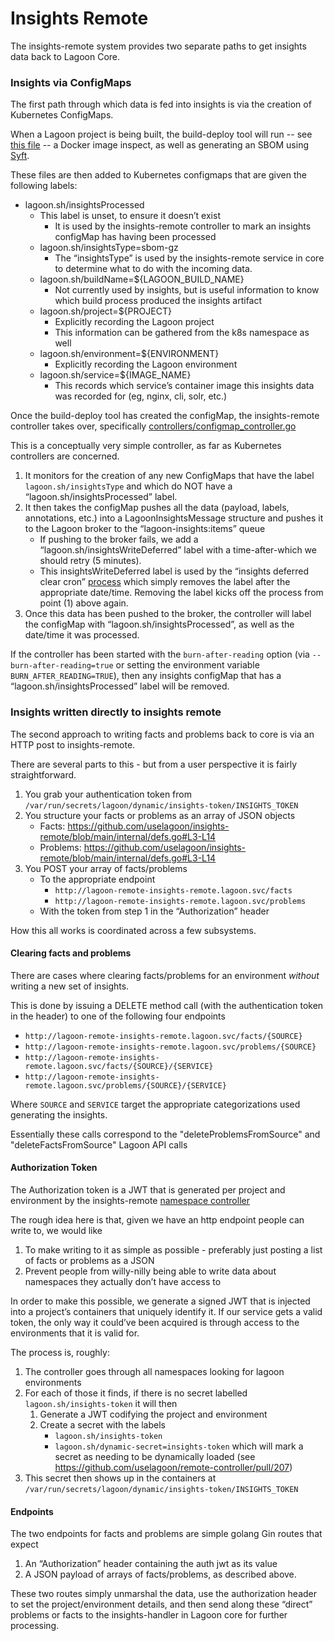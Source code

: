 # Insights Remote

The insights-remote system provides two separate paths to get insights data back to Lagoon Core.


### Insights via ConfigMaps

The first path through which data is fed into insights is via the creation of Kubernetes ConfigMaps.

When a Lagoon project is being built, the build-deploy tool will run -- see [this file](https://github.com/uselagoon/build-deploy-tool/blob/main/legacy/scripts/exec-generate-insights-configmap.sh) -- a Docker image inspect, as well as generating an SBOM using [Syft](https://github.com/anchore/syft).

These files are then added to Kubernetes configmaps that are given the following labels:
* lagoon.sh/insightsProcessed
  * This label is unset, to ensure it doesn’t exist
    * It is used by the insights-remote controller to mark an insights configMap has having been processed
  * lagoon.sh/insightsType=sbom-gz
    * The “insightsType” is used by the insights-remote service in core to determine what to do with the incoming data.
  * lagoon.sh/buildName=${LAGOON_BUILD_NAME}
    * Not currently used by insights, but is useful information to know which build process produced the insights artifact
  * lagoon.sh/project=${PROJECT}
    * Explicitly recording the Lagoon project
    * This information can be gathered from the k8s namespace as well
  * lagoon.sh/environment=${ENVIRONMENT}
    * Explicitly recording the Lagoon environment
  * lagoon.sh/service=${IMAGE_NAME}
    * This records which service’s container image this insights data was recorded for (eg, nginx, cli, solr, etc.)

Once the build-deploy tool has created the configMap, the insights-remote controller takes over, specifically [controllers/configmap_controller.go](https://github.com/anchore/syft)

This is a conceptually very simple controller, as far as Kubernetes controllers are concerned.

1. It monitors for the creation of any new ConfigMaps that have the label `lagoon.sh/insightsType` and which do NOT have a “lagoon.sh/insightsProcessed” label.
2. It then takes the configMap pushes all the data (payload, labels, annotations, etc.) into a LagoonInsightsMessage structure and pushes it to the Lagoon broker to the “lagoon-insights:items” queue
   * If pushing to the broker fails, we add a “lagoon.sh/insightsWriteDeferred” label with a time-after-which we should retry (5 minutes).
   * This insightsWriteDeferred label is used by the “insights deferred clear cron” [process](main.go#L366-L414) which simply removes the label after the appropriate date/time. Removing the label kicks off the process from point (1) above again.
3. Once this data has been pushed to the broker, the controller will label the configMap with “lagoon.sh/insightsProcessed”, as well as the date/time it was processed.

If the controller has been started with the `burn-after-reading` option (via `--burn-after-reading=true` or setting the environment variable `BURN_AFTER_READING=TRUE`), then any insights configMap that has a “lagoon.sh/insightsProcessed” label will be removed.

### Insights written directly to insights remote

The second approach to writing facts and problems back to core is via an HTTP post to insights-remote.

There are several parts to this - but from a user perspective it is fairly straightforward.

1. You grab your authentication token from `/var/run/secrets/lagoon/dynamic/insights-token/INSIGHTS_TOKEN`
2. You structure your facts or problems as an array of JSON objects
   * Facts: https://github.com/uselagoon/insights-remote/blob/main/internal/defs.go#L3-L14
   * Problems: https://github.com/uselagoon/insights-remote/blob/main/internal/defs.go#L3-L14
3. You POST your array of facts/problems
   * To the appropriate endpoint
     * `http://lagoon-remote-insights-remote.lagoon.svc/facts`
     * `http://lagoon-remote-insights-remote.lagoon.svc/problems`
   * With the token from step 1 in the “Authorization” header

How this all works is coordinated across a few subsystems.

#### Clearing facts and problems

There are cases where clearing facts/problems for an environment _without_ writing a new set of insights.

This is done by issuing a DELETE method call (with the authentication token in the header) to one of the following four endpoints

* `http://lagoon-remote-insights-remote.lagoon.svc/facts/{SOURCE}`
* `http://lagoon-remote-insights-remote.lagoon.svc/problems/{SOURCE}`
* `http://lagoon-remote-insights-remote.lagoon.svc/facts/{SOURCE}/{SERVICE}`
* `http://lagoon-remote-insights-remote.lagoon.svc/problems/{SOURCE}/{SERVICE}`

Where `SOURCE` and `SERVICE` target the appropriate categorizations used generating the insights.

Essentially these calls correspond to the "deleteProblemsFromSource" and "deleteFactsFromSource" Lagoon API calls

#### Authorization Token

The Authorization token is a JWT that is generated per project and environment by the insights-remote [namespace controller](controllers/namespace_controller.go)

The rough idea here is that, given we have an http endpoint people can write to, we would like
1. To make writing to it as simple as possible - preferably just posting a list of facts or problems as a JSON
2. Prevent people from willy-nilly being able to write data about namespaces they actually don’t have access to

In order to make this possible, we generate a signed JWT that is injected into a project’s containers that uniquely identify it. If our service gets a valid token, the only way it could’ve been acquired is through access to the environments that it is valid for.


The process is, roughly:
1. The controller goes through all namespaces looking for lagoon environments
2. For each of those it finds, if there is no secret labelled `lagoon.sh/insights-token` it will then
   1. Generate a JWT codifying the project and environment
   2. Create a secret with the labels
      * `lagoon.sh/insights-token`
      * `lagoon.sh/dynamic-secret=insights-token` which will mark a secret as needing to be dynamically loaded (see https://github.com/uselagoon/remote-controller/pull/207)
3. This secret then shows up in the containers at `/var/run/secrets/lagoon/dynamic/insights-token/INSIGHTS_TOKEN`

#### Endpoints

The two endpoints for facts and problems are simple golang Gin routes that expect
1. An “Authorization” header containing the auth jwt as its value
2. A JSON payload of arrays of facts/problems, as described above.

These two routes simply unmarshal the data, use the authorization header to set the project/environment details, and then send along these “direct” problems or facts to the insights-handler in Lagoon core for further processing.

